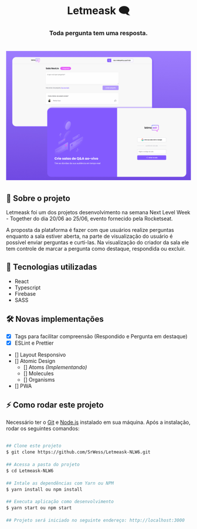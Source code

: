 <h1 align="center">
  Letmeask 🗨
</h1>
<h3 align="center">
  Toda pergunta tem uma resposta.
</h3>

<h1 align="center">
  <img alt="Letmeask" title="Letmeask" src=".github/capa-letmeask.jpg" />
</h1>

## 📃 Sobre o projeto
Letmeask foi um dos projetos desenvolvimento na semana Next Level Week - Together do dia 20/06 ao 25/06, evento fornecido pela Rocketseat.

A proposta da plataforma é fazer com que usuários realize perguntas enquanto a sala estiver aberta, na parte de visualização do usuário é possível enviar perguntas e curti-las. Na visualização do criador da sala ele tem controle de marcar a pergunta como destaque, respondida ou excluir.


## 🚀 Tecnologias utilizadas
- React
- Typescript
- Firebase
- SASS

## 🛠 Novas implementações
- [x] Tags para facilitar compreensão (Respondido e Pergunta em destaque)
- [x] ESLint e Prettier
- [] Layout Responsivo
- [] Atomic Design
  - [] Atoms _(Implementando)_
  - [] Molecules
  - [] Organisms
- [] PWA

## ⚡ Como rodar este projeto
Necessário ter o [Git](https://git-scm.com/) e [Node.js](https://nodejs.org/en/) instalado em sua máquina. Após a instalação, rodar os seguintes comandos:

```bash

## Clone este projeto
$ git clone https://github.com/SrWess/Letmeask-NLW6.git

## Acessa a pasta do projeto
$ cd Letmeask-NLW6

## Intale as dependências com Yarn ou NPM
$ yarn install ou npm install

## Executa aplicação como desenvolvimento
$ yarn start ou npm start

## Projeto será iniciado no seguinte endereço: http://localhost:3000

